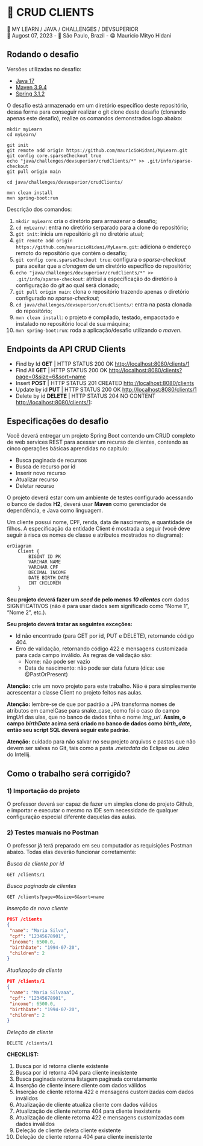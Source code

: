 # 💎 CRUD CLIENTS
📍 MY LEARN / JAVA / CHALLENGES / DEVSUPERIOR<br>
📅 Augost 07, 2023 - 🚩 São Paulo, Brazil - 😁 Mauricio Mityo Hidani<br>


## Rodando o desafio

Versões utilizadas no desafio:

- [Java 17](https://www.oracle.com/java/technologies/javase/jdk17-archive-downloads.html)
- [Maven 3.9.4](https://maven.apache.org/docs/3.9.4/release-notes.html)
- [Spring 3.1.2](https://spring.io/projects/spring-boot)

O desafio está armazenado em um diretório específico deste repositório, dessa 
forma para conseguir realizar o git clone deste desafio (clonando apenas este 
desafio), realize os comandos demonstrados logo abaixo: 

```
mkdir myLearn
cd myLearn/

git init
git remote add origin https://github.com/mauricioHidani/MyLearn.git
git config core.sparseCheckout true
echo "java/challenges/devsuperior/crudClients/*" >> .git/info/sparse-checkout
git pull origin main

cd java/challenges/devsuperior/crudClients/

mvn clean install
mvn spring-boot:run
```

Descrição dos comandos:

01. `mkdir myLearn`: cria o diretório para armazenar o desafio;
02. `cd myLearn/`: entra no diretório serparado para a clone do repositório;
03. `git init`: inicia um repositório _git_ no diretório atual;
04. `git remote add origin https://github.com/mauricioHidani/MyLearn.git`: adiciona o endereço remoto do repositório que contém o desafio;
05. `git config core.sparseCheckout true`: configura o _sparse-checkout_ para aceitar que a _clonagem_ de um diretório específico do repositório;
06. `echo "java/challenges/devsuperior/crudClients/*" >> .git/info/sparse-checkout`: atribui a específicação do diretório à configuração do _git_ ao qual será clonado;
07. `git pull origin main`: clona o repositório trazendo apenas o diretório configurado no _sparse-checkout_;
08. `cd java/challenges/devsuperior/crudClients/`: entra na pasta clonada do repositório;
09. `mvn clean install`: o projeto é compilado, testado, empacotado e instalado no repositório local de sua máquina;
10. `mvn spring-boot:run`: roda a aplicação/desafio utilizando o _maven_.


## Endpoints da API CRUD Clients

- Find by Id **GET** | HTTP STATUS 200 OK [http://localhost:8080/clients/1](http://localhost:8080/clients/1)
- Find All **GET** | HTTP STATUS 200 OK [http://localhost:8080/clients?page=0&size=6&sort=name](http://localhost:8080/clients?page=0&size=6&sort=name)
- Insert **POST** | HTTP STATUS 201 CREATED [http://localhost:8080/clients](http://localhost:8080/clients)
- Update by id **PUT** |  HTTP STATUS 200 OK [http://localhost:8080/clients/1](http://localhost:8080/clients/1)
- Delete by id **DELETE** | HTTP STATUS 204 NO CONTENT [http://localhost:8080/clients/1](http://localhost:8080/clients/1):

## Especificações do desafio

Você deverá entregar um projeto Spring Boot contendo um CRUD completo de web services REST para acessar um recurso de clientes, contendo as cinco operações básicas aprendidas no capítulo:

- Busca paginada de recursos 
- Busca de recurso por id 
- Inserir novo recurso 
- Atualizar recurso 
- Deletar recurso

O projeto deverá estar com um ambiente de testes configurado acessando o banco de dados **H2**, deverá usar **Maven** como gerenciador de dependência, e Java como linguagem.

Um cliente possui nome, CPF, renda, data de nascimento, e quantidade de filhos. A especificação da entidade Client é mostrada a seguir (você deve seguir à risca os nomes de classe e atributos mostrados no diagrama):

```mermaid
erDiagram
    Client {
        BIGINT ID PK
        VARCHAR NAME
        VARCHAR CPF
        DECIMAL INCOME
        DATE BIRTH_DATE
        INT CHILDREN 
    }
```

**Seu projeto deverá fazer um _seed_ de pelo menos _10 clientes_** com dados SIGNIFICATIVOS (não é para usar dados sem significado como “Nome 1”, “Nome 2”, etc.).

**Seu projeto deverá tratar as seguintes exceções:**
- Id não encontrado (para GET por id, PUT e DELETE), retornando código 404. 
- Erro de validação, retornando código 422 e mensagens customizada para cada campo inválido. As regras de validação são: 
  - Nome: não pode ser vazio 
  - Data de nascimento: não pode ser data futura (dica: use @PastOrPresent) 

**Atenção:** crie um novo projeto para este trabalho. Não é para simplesmente acrescentar a classe Client no projeto feitos nas aulas.

**Atenção:** lembre-se de que por padrão a JPA transforma nomes de atributos em camelCase para snake_case, como foi o caso do campo imgUrl das ulas, que no banco de dados tinha o nome _img_url_. **Assim, o campo _birthDate_ acima será criado no banco de dados como _birth_date_, então seu script SQL deverá seguir este padrão**.

**Atenção:** cuidado para não salvar no seu projeto arquivos e pastas que não devem ser salvas no Git, 
tais como a pasta _.metadata_ do Eclipse ou _.idea_ do Intellij. 


## Como o trabalho será corrigido?

### 1) Importação do projeto
O professor deverá ser capaz de fazer um simples clone do projeto Github, e importar e executar o mesmo na IDE sem necessidade de qualquer configuração especial diferente daquelas das aulas.


### 2) Testes manuais no Postman
O professor já terá preparado em seu computador as requisições Postman abaixo. Todas elas deverão funcionar corretamente:


_Busca de cliente por id_
```
GET /clients/1
```

_Busca paginada de clientes_
```
GET /clients?page=0&size=6&sort=name
```


_Inserção de novo cliente_
```json
POST /clients
{
 "name": "Maria Silva",
 "cpf": "12345678901",
 "income": 6500.0,
 "birthDate": "1994-07-20",
 "children": 2
}
```

_Atualização de cliente_
```json
PUT /clients/1
{
 "name": "Maria Silvaaa",
 "cpf": "12345678901",
 "income": 6500.0,
 "birthDate": "1994-07-20",
 "children": 2
}
```

_Deleção de cliente_
```
DELETE /clients/1
```

**CHECKLIST:** 
1. Busca por id retorna cliente existente 
2. Busca por id retorna 404 para cliente inexistente 
3. Busca paginada retorna listagem paginada corretamente 
4. Inserção de cliente insere cliente com dados válidos 
5. Inserção de cliente retorna 422 e mensagens customizadas com dados inválidos 
6. Atualização de cliente atualiza cliente com dados válidos 
7. Atualização de cliente retorna 404 para cliente inexistente 
8. Atualização de cliente retorna 422 e mensagens customizadas com dados inválidos 
9. Deleção de cliente deleta cliente existente 
10. Deleção de cliente retorna 404 para cliente inexistente